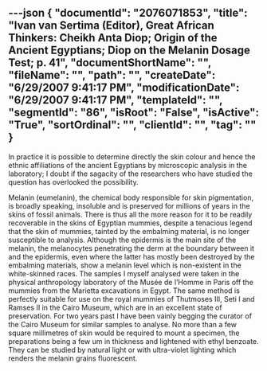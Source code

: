 ---json
{
  "documentId": "2076071853",
  "title": "Ivan van Sertima (Editor), Great African Thinkers: Cheikh Anta Diop; Origin of the Ancient Egyptians; Diop on the Melanin Dosage Test; p. 41",
  "documentShortName": "",
  "fileName": "",
  "path": "",
  "createDate": "6/29/2007 9:41:17 PM",
  "modificationDate": "6/29/2007 9:41:17 PM",
  "templateId": "",
  "segmentId": "86",
  "isRoot": "False",
  "isActive": "True",
  "sortOrdinal": "",
  "clientId": "",
  "tag": ""
}
---

In practice it is possible to determine directly the skin colour and hence the ethnic affiliations of the ancient Egyptians by microscopic analysis in the laboratory; I doubt if the sagacity of the researchers who have studied the question has overlooked the possibility.

Melanin (eumelanin), the chemical body responsible for skin pigmentation, is broadly speaking, insoluble and is preserved for millions of years in the skins of fossil animals. There is thus all the more reason for it to be readily recoverable in the skins of Egyptian mummies, despite a tenacious legend that the skin of mummies, tainted by the embalming material, is no longer susceptible to analysis. Although the epidermis is the main site of the melanin, the melanocytes penetrating the derm at the boundary between it and the epidermis, even where the latter has mostly been destroyed by the embalming materials, show a melanin level which is non-existent in the white-skinned races. The samples I myself analysed were taken in the physical anthropology laboratory of the Musée de l’Homme in Paris off the mummies from the Marietta excavations in Egypt. The same method is perfectly suitable for use on the royal mummies of Thutmoses III, Seti I and Ramses II in the Cairo Museum, which are in an  excellent state of preservation. For two years past I have been vainly begging the curator of the Cairo Museum for similar samples to analyse. No more than a few square millimetres of skin would be required to mount a specimen, the preparations being a few um in thickness and lightened with ethyl benzoate. They can be studied by natural light or with ultra-violet lighting which renders the melanin grains fluorescent.
